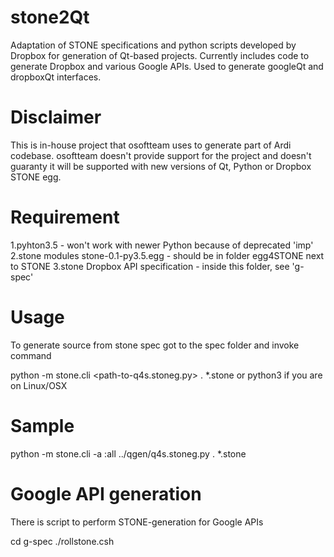 stone2Qt
======================
Adaptation of STONE specifications and python scripts developed by Dropbox for generation of Qt-based projects. Currently includes code to generate Dropbox and various Google APIs. Used to generate googleQt and dropboxQt interfaces.

Disclaimer
==========
This is in-house project that osoftteam uses to generate part of Ardi codebase. osoftteam doesn't provide support for the project and doesn't guaranty it will be supported with new versions of Qt, Python or Dropbox STONE egg.

       
Requirement
============
1.pyhton3.5 - won't work with newer Python because of deprecated 'imp'
2.stone modules stone-0.1-py3.5.egg - should be in folder egg4STONE next to STONE
3.stone Dropbox API specification - inside this folder, see 'g-spec'

Usage
===========
To generate source from stone spec got to the spec folder and invoke command

python -m stone.cli <path-to-q4s.stoneg.py> . *.stone
or python3 if you are on Linux/OSX

Sample
=========
python -m stone.cli -a :all ../qgen/q4s.stoneg.py . *.stone

Google API generation
====================
There is script to perform STONE-generation for Google APIs

cd g-spec
./rollstone.csh

